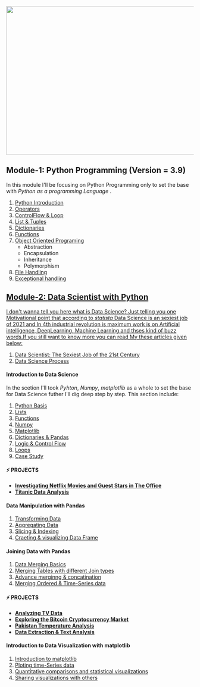 <img src= "https://github.com/qasim1020/Data-Science-Porfolio/blob/main/images/portfolio.png" width=800 height=400 align="center">

## Module-1: Python Programming (Version = 3.9)
In this module I'll be focusing on Python Programming only to set the base with <em>Python as a programming Language</em> .
<ol>
<li><a href="https://github.com/qasim1020/100DaysOfCode/blob/main/Day1%20python_introduction/Day1%20Python%20Introduction.ipynb">Python Introduction</a></li>
<li><a href = "https://github.com/qasim1020/100DaysOfCode/blob/main/Day2%20operators/Day2%20python_operators.ipynb">Operators</a></li>
<li><a href = "https://github.com/qasim1020/100DaysOfCode/blob/main/Day3%20control_flow%20%26%20loops/control_flow%20%26%20loops.ipynb">ControlFlow & Loop</a></li>
<li><a href = "https://github.com/qasim1020/100DaysOfCode/tree/main/Day4%20list%20%26%20tuples">List & Tuples</a></li>
<li><a href = "https://github.com/qasim1020/100DaysOfCode/tree/main/Day5%20dictionaries">Dictionaries</a></li>
<li><a href = "https://github.com/qasim1020/100DaysOfCode/blob/main/Day6%20functions/functions.ipynb">Functions</a></li>
<li><a href = "https://github.com/qasim1020/100DaysOfCode/tree/main/Day7%20OOP">Object Oriented Programing</a>
     <ul>
        <li>Abstraction</li>
        <li>Encapsulation</li>
        <li>Inheritance</li>
        <li>Polymorphism</li>
    </ul></li>
  <li><a href = "">File Handling</li>
  <li><a href = "">Exceptional handling</i> 
</ol>

## Module-2: <strong>Data Scientist</strong> with <strong>Python</strong>
I don't wanna tell you here what is Data Science? Just telling you one Motivational point that according to <em>statista</em> Data Science is an sexiest job of 2021 and In 4th industrial revolution is maximum work is on Artificial intelligence, DeepLearning, Machine Learning and thses kind of buzz words.If you still want to know more you can read My these articles given below:
 <ol>
 <li><a href= "https://qasim1020.medium.com/data-scientist-the-sexiest-job-of-the-21st-century-9b81b680d54a">Data Scientist: The Sexiest Job of the 21st Century</a></li>
 <li><a href= "https://qasim1020.medium.com/data-science-process-386cca0e70e">Data Science Process</a></li>  
 </ol>
 
<h4> Introduction to Data Science </h4>
In the scetion I'll took <em>Pyhton</em>, <em>Numpy</em>, <em>matplotlib</em> as a whole to set the base for Data Science futher I'll dig deep step by step. This section include:
 <ol>
 <li><a href= "https://github.com/qasim1020/100DaysOfCode/blob/main/Introduction%20to%20Data%20Science/Part-1/class1_python%20Basis.ipynb">Python Basis</a></li>
 <li><a href= "https://github.com/qasim1020/100DaysOfCode/blob/main/Introduction%20to%20Data%20Science/Part-1/class2_python%20list.ipynb">Lists</a></li> 
 <li><a href= "https://github.com/qasim1020/100DaysOfCode/blob/main/Introduction%20to%20Data%20Science/Part-1/class3_funtions.ipynb">Functions</a></li>  
 <li><a href= "https://github.com/qasim1020/100DaysOfCode/blob/main/Introduction%20to%20Data%20Science/Part-1/class4_Numpy.ipynb">Numpy</a></li> 
 <li><a href= "https://github.com/qasim1020/100DaysOfCode/blob/main/Introduction%20to%20Data%20Science/Part-2/class1_matplotlib.ipynb">Matplotlib</a></li>
 <li><a href= "https://github.com/qasim1020/100DaysOfCode/blob/main/Introduction%20to%20Data%20Science/Part-2/class2_dictionaries%20%26%20pandas.ipynb">Dictionaries & Pandas</a></li>
 <li><a href= "https://github.com/qasim1020/100DaysOfCode/blob/main/Introduction%20to%20Data%20Science/Part-2/class3_logic%2C%20control-flow%20and%20filtering.ipynb">Logic & Control Flow</a></li>
 <li><a href= "https://github.com/qasim1020/100DaysOfCode/blob/main/Introduction%20to%20Data%20Science/Part-2/class4_loops.ipynb">Loops</a></li>
 <li><a href= "https://github.com/qasim1020/100DaysOfCode/blob/main/Introduction%20to%20Data%20Science/Part-2/class5_Case%20Study%20(Hacker%20Statistics).ipynb">Case Study</a></li>
 </ol>
 
   <h4>⚡️ PROJECTS</h4>
 <ul>
      <li><a href=""><strong>Investigating Netflix Movies and Guest Stars in The Office</strong></a></li>
      <li><a href=""><strong>Titanic Data Analysis</strong></a></li>
  </ul>
  
 <h4>Data Manipulation with Pandas</h4>
 <ol>
     <li><a href="https://github.com/qasim1020/100DaysOfCode/blob/main/pandas/01%20pandas%20intro/pandas_class1.ipynb">Transforming Data</a></li>
     <li><a href="https://github.com/qasim1020/100DaysOfCode/blob/main/pandas/01%20pandas%20intro/Pandas_class2.ipynb">Aggregating Data</a></li>
     <li><a href="https://github.com/qasim1020/100DaysOfCode/blob/main/pandas/01%20pandas%20intro/pandas_class3.ipynb">Slicing & Indexing</a></li>
     <li><a href="https://github.com/qasim1020/100DaysOfCode/blob/main/pandas/01%20pandas%20intro/pandas_class4.ipynb">Craeting & visualizing Data Frame</a></li>
 </ol> 
 <h4>Joining Data with Pandas</h4>
 <ol>
      <li><a href="https://github.com/qasim1020/100DaysOfCode/blob/main/pandas/02%20joining%20data%20with%20pandas/join_pandas_class1.ipynb">Data Merging Basics</a></li>
      <li><a href="https://github.com/qasim1020/100DaysOfCode/blob/main/pandas/02%20joining%20data%20with%20pandas/join_pandas_class2.ipynb">Merging Tables with different Join types</a></li>
      <li><a href="https://github.com/qasim1020/100DaysOfCode/blob/main/pandas/02%20joining%20data%20with%20pandas/join_pandas_class3.ipynb">Advance merginng & concatination</a></li>
      <li><a href="https://github.com/qasim1020/100DaysOfCode/blob/main/pandas/02%20joining%20data%20with%20pandas/join_pandas_class4.ipynb">Merging Ordered & Time-Series data</a></li>
  </ol>
  
  <h4>⚡️ PROJECTS</h4>
 <ul>
      <li><a href="https://github.com/qasim1020/100DaysOfCode/tree/main/pandas/projects/Analyzing%20TV%20Data"><strong>Analyzing TV Data</strong></a></li>
      <li><a href="https://github.com/qasim1020/100DaysOfCode/tree/main/pandas/projects/Exploring%20the%20Bitcoin%20Cryptocurrency%20Market"><strong>Exploring the Bitcoin Cryptocurrency Market</strong></a></li>
      <li><a href="https://github.com/qasim1020/100DaysOfCode/tree/main/pandas/projects/Pakistan%20Temperature%20Analysis"><strong>Pakistan Temperature Analysis</strong></a></li>
      <li><a href="https://github.com/qasim1020/text_analysis"><strong>Data Extraction & Text Analysis</strong></a></li>
  </ul>
 
 <h4>Introduction to Data Visualization with matplotlib</h4>
 <ol>
     <li><a href="https://github.com/qasim1020/Data-Science-Porfolio/blob/main/Introduction%20to%20Data%20Visualization%20with%20Matplotlib/class1_intro%20matplotlib.ipynb">Introduction to matplotlib</a></li>
     <li><a href="https://github.com/qasim1020/Data-Science-Porfolio/blob/main/Introduction%20to%20Data%20Visualization%20with%20Matplotlib/calss2_plotting%20time%20series.ipynb">Ploting time-Series data</a></li>
     <li><a href="">Quantitative comparisons and statistical visualizations</a></li>
     <li><a href="">Sharing visualizations with others</a></li>
 </ol> 
 <!--
 ## Module-4: <strong>Web Visualization</strong> 
 -->
